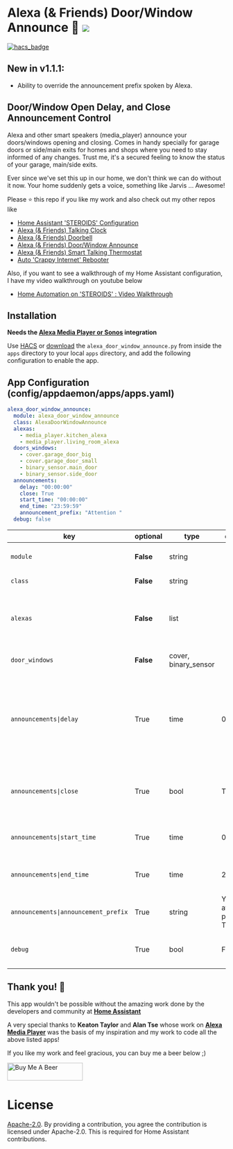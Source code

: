 # Alexa (& Friends) Door/Window Announce :chicken: <img src="https://poa5qzspd7.execute-api.us-east-1.amazonaws.com/live/hypercounterimage/7d054a64bdc14763b3e85eedc56773a4/counter.png" />

[![hacs_badge](https://img.shields.io/badge/HACS-Default-orange.svg)](https://github.com/custom-components/hacs)

## New in v1.1.1:
- Ability to override the announcement prefix spoken by Alexa.

## Door/Window Open Delay, and Close Announcement Control

Alexa and other smart speakers (media_player) announce your doors/windows opening and closing. Comes in handy specially for garage doors or side/main exits for homes and shops where you need to stay informed of any changes. Trust me, it's a secured feeling to know the status of your garage, main/side exits.

Ever since we've set this up in our home, we don't think we can do without it now. Your home suddenly gets a voice, something like Jarvis ... Awesome!

Please ⭐ this repo if you like my work and also check out my other repos like
- [Home Assistant 'STEROIDS' Configuration](https://github.com/UbhiTS/ha-config-ataraxis)
- [Alexa (& Friends) Talking Clock](https://github.com/UbhiTS/ad-alexatalkingclock)
- [Alexa (& Friends) Doorbell](https://github.com/UbhiTS/ad-alexadoorbell)
- [Alexa (& Friends) Door/Window Announce](https://github.com/UbhiTS/ad-alexadoorwindowannounce)
- [Alexa (& Friends) Smart Talking Thermostat](https://github.com/UbhiTS/ad-alexasmarttalkingthermostat)
- [Auto 'Crappy Internet' Rebooter](https://github.com/UbhiTS/ad-autointernetrebooter)

Also, if you want to see a walkthrough of my Home Assistant configuration, I have my video walkthrough on youtube below
- [Home Automation on 'STEROIDS' : Video Walkthrough](https://youtu.be/qqktLE9_45A)

## Installation
**Needs the [Alexa Media Player or Sonos](https://github.com/custom-components/alexa_media_player) integration**

Use [HACS](https://github.com/custom-components/hacs) or [download](https://github.com/UbhiTS/ad-alexadoorwindowannounce) the `alexa_door_window_announce.py` from inside the `apps` directory to your local `apps` directory, and add the following configuration to enable the app.

## App Configuration (config/appdaemon/apps/apps.yaml)
```yaml
alexa_door_window_announce:
  module: alexa_door_window_announce
  class: AlexaDoorWindowAnnounce
  alexas:
    - media_player.kitchen_alexa
    - media_player.living_room_alexa
  doors_windows:
    - cover.garage_door_big
    - cover.garage_door_small
    - binary_sensor.main_door
    - binary_sensor.side_door
  announcements:
    delay: "00:00:00"
    close: True
    start_time: "00:00:00"
    end_time: "23:59:59"
    announcement_prefix: "Attention "
  debug: false
```

key | optional | type | default | description
-- | -- | -- | -- | --
`module` | **False** | string |  | The module name of the app.
`class` | **False** | string |  | The name of the Class.
`alexas` | **False** | list |  | Your smart speaker device(s) to target for the door/window announcements.
`door_windows` | **False** | cover, binary_sensor |  | The doors/windows to monitor.
`announcements\|delay` | True | time | 00:00:00 | The time duration to wait before announcing a door open (24h format). Useful to notify if a door has been open for a long time.
`announcements\|close` | True | bool | True | Announce the closing of the door. Set to False if you just want opening announcements.
`announcements\|start_time` | True | time | 00:00:00 | The time to enable the service. (24h format)
`announcements\|end_time` | True | time | 23:59:59 | The time to disable the service. (24h format)
`announcements\|announcement_prefix` | True | string | Your attention please. The | The initial phrase spoken by Alexa during alerts
`debug` | True | bool | False | if True, outputs messages to the AppDaemon Log

## Thank you! :raised_hands:
This app wouldn't be possible without the amazing work done by the developers and community at **[Home Assistant](https://www.home-assistant.io/)**

A very special thanks to **Keaton Taylor** and **Alan Tse** whose work on **[Alexa Media Player](https://github.com/custom-components/alexa_media_player)** was the basis of my inspiration and my work to code all the above listed apps!

If you like my work and feel gracious, you can buy me a beer below ;)

<a href="https://www.buymeacoffee.com/ubhits" target="_blank">
<img src="https://www.buymeacoffee.com/assets/img/custom_images/orange_img.png"
     alt="Buy Me A Beer"
     style="height:41px !important; width:174px !important;" />
</a>

# License
[Apache-2.0](LICENSE). By providing a contribution, you agree the contribution is licensed under Apache-2.0. This is required for Home Assistant contributions.
